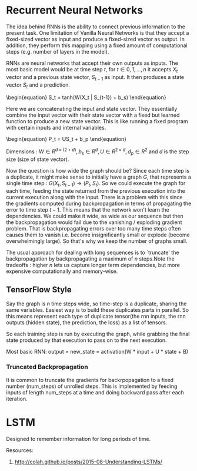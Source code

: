 # Recurrent Neural Networks


The idea behind RNNs is the ability to connect previous information to the present task. One limitation of Vanilla Neural Networks is that they accept a fixed-sized vector as input and produce a fixed-sized vector as output. In addition, they perform this mapping using a fixed amount of computational steps (e.g. number of layers in the model).

RNNs are neural networks that accept their own outputs as inputs. The most basic model would be at time step $t$, for $t \in {0,1,...,n}$ it accepts $X_t$ vector and a previous state vector, $S_{t-1}$ as input.
It then produces a state vector $S_t$ and a prediction.

\begin{equation} 
S_t = tanh(W(X_t \| S_{t-1}) + b_s)
\end{equation}

Here we are concatenating the input and state vector. They essentially combine the input vector with their state vector with a fixed but learned function to produce a new state vector. This is like running a fixed program with certain inputs and internal variables.

\begin{equation} 
P_t = US_t + b_p
\end{equation}

Dimensions :
$W \in R^{d \times (2 + d)}, b_s \in R^d, U \in R^{2 \times d}, d_p \in R^2$  and $d$ is the step size (size of state vector).

Now the question is how wide the graph should be? Since each time step is a duplicate, it might make sense to initially have a graph $G$,
that represents a single time step : $G(X_t, S_{t-1}) \rightarrow (P_t, S_t)$.
So we could execute the graph for each time, feeding the state returned from the previous execution into the current execution along with the input. There is a problem with this since the gradients computed during backpropagation in terms of propagating the error to time step $t-1$. This means that the network won't learn the dependencies. We could make it wide, as wide as our sequence but then the backpropagation would fail due to the vanishing / exploding gradient problem. That is backpropagating errors over too many time steps often causes them to vanish i.e. become insignificantly small or explode (become overwhelmingly large). So that's why we keep the number of graphs small.

The usual approach for dealing with long sequences is to `truncate' the backpropagation by backpropagating a maximum of $n$ steps.Note the tradeoffs : higher $n$ lets us capture longer term dependencies, but more expensive computationally and memory-wise. 

## TensorFlow Style
Say the graph is $n$ time steps wide, so time-step is a duplicate, sharing the same variables.
Easiest way is to build these duplicates parts in parallel. So this means represent each type of duplicate tensor(the rnn inputs, the rnn outputs (hidden state), the prediction, the loss) as a list of tensors.

So each training step is run by executing the graph, while grabbing the final state produced by that execution to pass on to the next execution.

Most basic RNN: output = new_state = activation(W * input + U * state + B)







### Truncated Backpropagation
It is common to truncate the gradients for backrpopagation to a fixed number (num_steps) of unrolled steps. This is implemented by feeding inputs of length num_steps at a time and doing backward pass after each iteration.

# LSTM
Designed to remember information for long periods of time.

Resources:
1. http://colah.github.io/posts/2015-08-Understanding-LSTMs/

